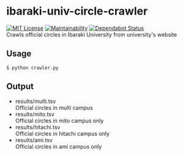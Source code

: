 # ibaraki-univ-circle-crawler
[![MIT License](https://img.shields.io/badge/license-MIT-blue.svg?style=flat)](LICENSE) [![Maintainability](https://api.codeclimate.com/v1/badges/867cd8717cf20a2213be/maintainability)](https://codeclimate.com/github/massongit/ibaraki-univ-circle-crawler/maintainability) [![Dependabot Status](https://api.dependabot.com/badges/status?host=github&repo=massongit/ibaraki-univ-circle-crawler)](https://dependabot.com)  
Crawls official circles in Ibaraki University from university's website

## Usage
```
$ python crawler.py
```

## Output
* results/multi.tsv  
Official circles in multi campus
* results/mito.tsv   
Official circles in mito campus only
* results/hitachi.tsv  
Official circles in hitachi campus only
* results/ami.tsv  
Official circles in ami campus only
